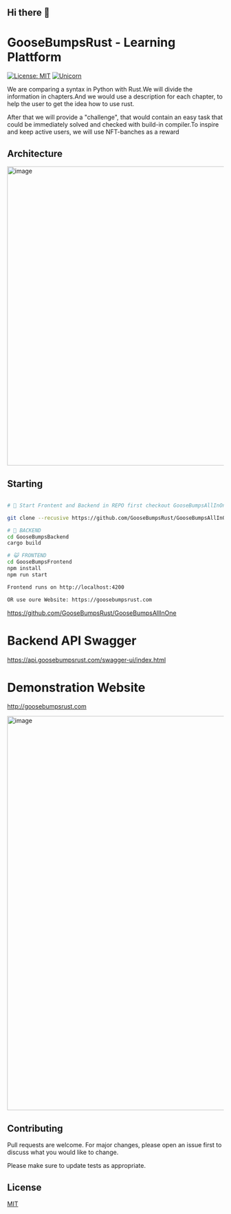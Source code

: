 ## Hi there 👋

# GooseBumpsRust - Learning Plattform
[![License: MIT](https://img.shields.io/badge/License-MIT-yellow.svg)](https://github.com/kori2000/telegram-bot/blob/main/LICENSE)
[![Unicorn](https://img.shields.io/badge/nyancat-approved-ff69b4.svg)](https://www.youtube.com/watch?v=QH2-TGUlwu4)

We are comparing a syntax in Python with Rust.We will divide the information in chapters.And we would use a description for each  chapter, to help the user to get the idea how to use rust.

After that we will provide a "challenge", that would contain an easy task that could be immediately  solved and checked with build-in compiler.To inspire and keep active users, we will use NFT-banches as a reward

## Architecture

<img width="695" alt="image" src="https://user-images.githubusercontent.com/30118461/193442887-60ea39fc-e25b-4ebe-a46d-65d615c15b8c.png">



## Starting

```bash

# 🚀 Start Frontent and Backend in REPO first checkout GooseBumpsAllInOne

git clone --recusive https://github.com/GooseBumpsRust/GooseBumpsAllInOne

# 👻 BACKEND
cd GooseBumpsBackend
cargo build

# 😺 FRONTEND
cd GooseBumpsFrontend
npm install
npm run start

Frontend runs on http://localhost:4200

OR use oure Website: https://goosebumpsrust.com
```

https://github.com/GooseBumpsRust/GooseBumpsAllInOne

# Backend API Swagger

https://api.goosebumpsrust.com/swagger-ui/index.html

#  Demonstration Website

http://goosebumpsrust.com

<img width="916" alt="image" src="https://user-images.githubusercontent.com/30118461/193445927-a7138e48-527c-42b8-aa0f-659e1302e6f2.png">


## Contributing
Pull requests are welcome. For major changes, please open an issue first to discuss what you would like to change.

Please make sure to update tests as appropriate.

## License
[MIT](https://choosealicense.com/licenses/mit/)
